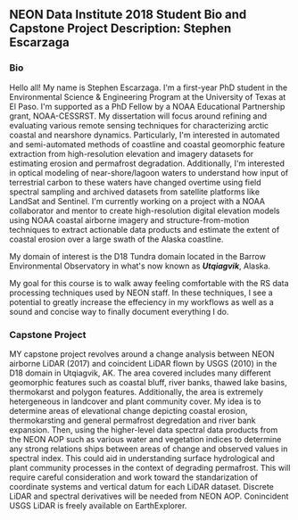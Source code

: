 ## NEON Data Institute 2018 Student Bio and Capstone Project Description: Stephen Escarzaga

### Bio

Hello all! My name is Stephen Escarzaga. I'm a first-year PhD student in the Environmental Science & Engineering Program at the 
University of Texas at El Paso. I'm supported as a PhD Fellow by a NOAA Educational Partnership grant, NOAA-CESSRST. My dissertation 
will focus around refining and evaluating various remote sensing techniques for characterizing arctic coastal and nearshore dynamics. 
Particularly, I'm interested in automated and semi-automated methods of coastline and coastal geomorphic feature extraction from 
high-resolution elevation and imagery datasets for estimating erosion and permafrost degradation. Additionally, I'm interested in 
optical modeling of near-shore/lagoon waters to understand how input of terrestrial carbon to these waters have changed overtime 
using field spectral sampling and archived datasets from satellite platforms like LandSat and Sentinel. I'm currently working on a 
project with a NOAA collaborator and mentor to create high-resolution digital elevation models using NOAA coastal airborne imagery 
and structure-from-motion techniques to extract actionable data products and estimate the extent of coastal erosion over a large 
swath of the Alaska coastline.

My domain of interest is the D18 Tundra domain located in the Barrow Environmental Observatory in what's now known as ***Utqiagvik***, Alaska.

My goal for this course is to walk away feeling comfortable with the RS data processing techniques used by NEON staff. In these techniques,
I see a potential to greatly increase the effeciency in my workflows as well as a sound and concise way to finally document everything I do.

### Capstone Project

MY capstone project revolves around a change analysis between NEON airborne LiDAR (2017) and coincident LiDAR flown by USGS (2010) in the D18 domain in Utqiagvik,
AK. The area covered includes many different geomorphic features such as coastal bluff, river banks, thawed lake basins, thermokarst and polygon
features. Additionally, the area is extremely hetergeneous in landcover and plant community cover. My idea is to determine areas of elevational change
depicting coastal erosion, thermokarsting and general permafrost degredation and river bank expansion. Then, using the higher-level data spectral data
products from the NEON AOP such as various water and vegetation indices to determine any strong relations ships between areas of change and observed
values in spectral index. This could aid in understanding surface hydrological and plant community processes in the context of degrading permafrost.
This will require careful consideration and work toward the standarization of coordinate systems and vertical datum for each LiDAR dataset. Discrete LiDAR
and spectral derivatives will be needed from NEON AOP. Conincident USGS LiDAR is freely available on EarthExplorer.

